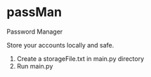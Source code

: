 # passMan
Password Manager 

Store your accounts locally and safe.

1. Create a storageFile.txt in main.py directory
2. Run main.py